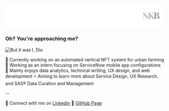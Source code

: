 
<!--
**nkxye/nkxye** is a ✨ _special_ ✨ repository because its `README.md` (this file) appears on your GitHub profile.

Here are some ideas to get you started:

- 🔭 I’m currently working on ...
- 🌱 I’m currently learning ...
- 👯 I’m looking to collaborate on ...
- 🤔 I’m looking for help with ...
- 💬 Ask me about ...
- 📫 How to reach me: ...
- 😄 Pronouns: ...
- ⚡ Fun fact: ...
-->

![me](https://github.com/nkxye/nkxye/blob/main/banner.png)

### Oh? You're approaching me?

![But it was I, Dio](https://i.kym-cdn.com/photos/images/newsfeed/001/488/696/0e7.jpg)

🔭 Currently working on an automated vertical NFT system for urban farming
💼 Working as an intern focusing on ServiceNow mobile app configurations
💯 Mainly enjoys data analytics, technical writing, UX design, and web development
⚡️ Aiming to learn more about Service Design, UX Research, and SAS® Data Curation and Management

--

🤝 Connect with me on [Linkedin](https://www.linkedin.com/in/nkxye)
🔗 [GitHub Page](https://nkxye.github.io)
